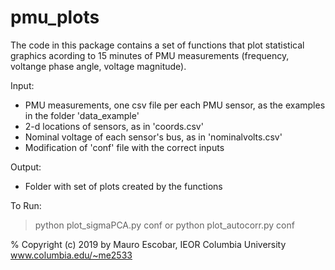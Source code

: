 # pmu_plots



The code in this package contains a set of functions that plot statistical graphics acording to 15 minutes of PMU measurements (frequency, voltange phase angle, voltage magnitude).

Input:
 - PMU measurements, one csv file per each PMU sensor, as the examples in the folder 'data_example'
 - 2-d locations of sensors, as in 'coords.csv'
 - Nominal voltage of each sensor's bus, as in 'nominalvolts.csv'
 - Modification of 'conf' file with the correct inputs
 
 Output:
 - Folder with set of plots created by the functions
 
 To Run:
 > python plot_sigmaPCA.py conf
 or
 > python plot_autocorr.py conf



%   Copyright (c) 2019 by Mauro Escobar, IEOR Columbia University   www.columbia.edu/~me2533
